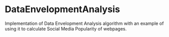 DataEnvelopmentAnalysis
=======================

Implementation of Data Envelopment Analysis algorithm with an example of using it to calculate Social Media Popularity of webpages.
